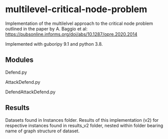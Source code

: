# multilevel-critical-node-problem

Implementation of the multilelvel approach to the critical node problem outlined in the paper by A. Baggio et al: https://pubsonline.informs.org/doi/abs/10.1287/opre.2020.2014

Implemented with guboripy 9.1 and python 3.8.

## Modules

Defend.py

AttackDefend.py

DefendAttackDefend.py

## Results

Datasets found in Instances folder.
Results of this implementation (v2) for respective instances found in
results_v2 folder, nested within folder bearing name of graph structure
of dataset.